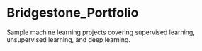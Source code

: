 # Bridgestone_Portfolio
Sample machine learning projects covering supervised learning, unsupervised learning, and deep learning.
